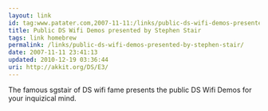 ```yaml
---
layout: link
id: tag:www.patater.com,2007-11-11:/links/public-ds-wifi-demos-presented-by-stephen-stair
title: Public DS Wifi Demos presented by Stephen Stair
tags: link homebrew
permalink: /links/public-ds-wifi-demos-presented-by-stephen-stair/
date: 2007-11-11 23:41:13
updated: 2010-12-19 03:36:44
uri: http://akkit.org/DS/E3/
---
```

The famous sgstair of DS wifi fame presents the public DS Wifi Demos for your
inquizical mind.
